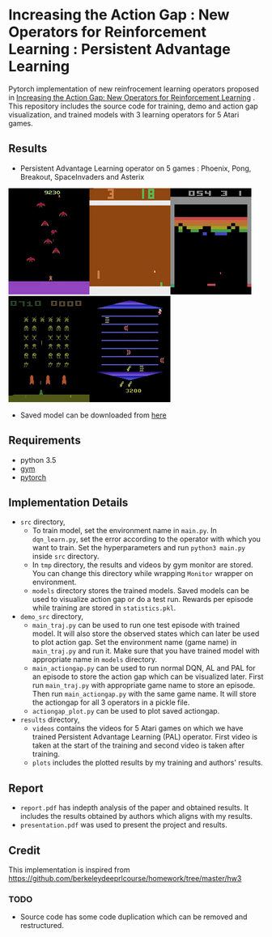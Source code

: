 # Increasing the Action Gap : New Operators for Reinforcement Learning : Persistent Advantage Learning

Pytorch implementation of new reinfrocement learning operators proposed in [Increasing the Action Gap: New Operators for Reinforcement Learning](https://arxiv.org/abs/1512.04860) . This repository includes the source code for training, demo and action gap visualization, and trained models with 3 learning operators for 5 Atari games.

## Results

- Persistent Advantage Learning operator on 5 games : Phoenix, Pong, Breakout, SpaceInvaders and Asterix

![Phoenix](./results/gifs/Phoenix.gif)![Pong](./results/gifs/Pong.gif)![Breakout](./results/gifs/Breakout.gif)![SpaceInvaders](./results/gifs/SpaceInvaders.gif)![Asterix](./results/gifs/Asterix.gif)

- Saved model can be downloaded from [here](https://drive.google.com/drive/folders/1B-IR61doSWo1vyKHL4bTQjrpqsBok2c4?usp=sharing)

## Requirements

- python 3.5
- [gym](https://gym.openai.com/) 
- [pytorch](https://pytorch.org/)

## Implementation Details

- `src` directory,
  -  To train model, set the environment name in `main.py`. In `dqn_learn.py`, set the error according to the operator with which you want to train. Set the hyperparameters and run `python3 main.py` inside `src` directory.
  -  In `tmp` directory, the results and videos by gym monitor are stored. You can change this directory  while wrapping `Monitor` wrapper on environment.
  -  `models` directory stores the  trained models. Saved models can be used to visualize action gap or do a test run. Rewards per episode while training are stored in `statistics.pkl`. 
- `demo_src` directory,
  - `main_traj.py` can be used to run one test episode with trained model. It will also store the observed states which can later be used to plot action gap. Set the environment name (game name) in `main_traj.py`  and run it. Make sure that you have trained model with appropriate name in `models` directory.
  - `main_actiongap.py` can be used to run normal DQN, AL and PAL for an episode to store the action gap which can be visualized later. First run `main_traj.py` with appropriate game name to store an episode. Then run `main_actiongap.py` with the same game name. It will store the actiongap for all 3 operators in a pickle file.
  - `actiongap_plot.py` can be used to plot saved actiongap. 
- `results` directory,
  - `videos` contains the videos for 5 Atari games on which we have trained Persistent Advantage Learning (PAL) operator. First video is taken at the start of the training and second video is taken after training.
  - `plots` includes the plotted results by my training and authors' results.



## Report

- `report.pdf` has indepth analysis of the paper and obtained results. It includes the results obtained by authors which aligns with my results.
- `presentation.pdf` was used to present the project and results.



## Credit

This implementation is inspired from <https://github.com/berkeleydeeprlcourse/homework/tree/master/hw3>



### TODO

- Source code has some code duplication which can be removed and restructured.
